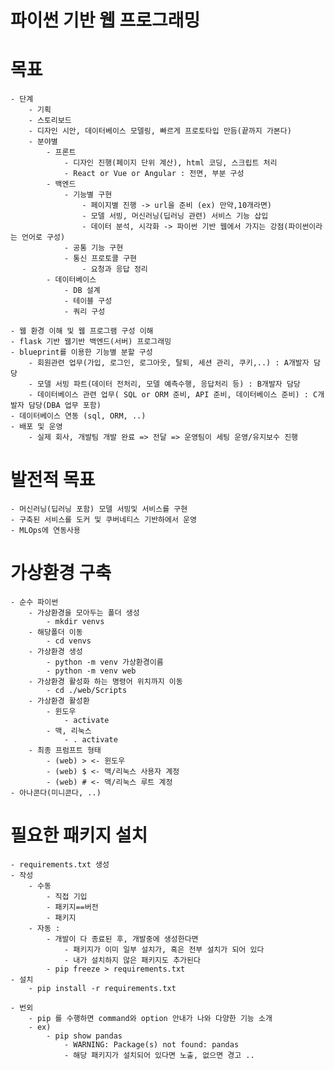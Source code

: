 # 파이썬 기반 웹 프로그래밍

# 목표
    - 단계
        - 기획
        - 스토리보드
        - 디자인 시안, 데이터베이스 모델링, 빠르게 프로토타입 만듬(끝까지 가본다)
        - 분야별
            - 프론트
                - 디자인 진행(페이지 단위 계산), html 코딩, 스크립트 처리
                - React or Vue or Angular : 전면, 부분 구성
            - 백엔드
                - 기능별 구현
                    - 페이지별 진행 -> url을 준비 (ex) 만약,10개라면)
                    - 모델 서빙, 머신러닝(딥러닝 관련) 서비스 기능 삽입
                    - 데이터 분석, 시각화 -> 파이썬 기반 웹에서 가지는 강점(파이썬이라는 언어로 구성)
                - 공통 기능 구현
                - 통신 프로토콜 구현
                    - 요청과 응답 정리
            - 데이터베이스
                - DB 설계
                - 테이블 구성
                - 쿼리 구성                
        
    - 웹 환경 이해 및 웹 프로그램 구성 이해
    - flask 기반 웹기반 백엔드(서버) 프로그래밍
    - blueprint를 이용한 기능별 분할 구성        
        - 회원관련 업무(가입, 로그인, 로그아웃, 탈퇴, 세션 관리, 쿠키,..) : A개발자 담당
        - 모델 서빙 파트(데이터 전처리, 모델 예측수행, 응답처리 등) : B개발자 담당
        - 데이터베이스 관련 업무( SQL or ORM 준비, API 준비, 데이터베이스 준비) : C개발자 담당(DBA 업무 포함)
    - 데이터베이스 연동 (sql, ORM, ..)
    - 배포 및 운영
        - 실제 회사, 개발팀 개발 완료 => 전달 => 운영팀이 세팅 운영/유지보수 진행

# 발전적 목표
    - 머신러닝(딥러닝 포함) 모델 서빙및 서비스를 구현
    - 구축된 서비스를 도커 및 쿠버네티스 기반하에서 운영
    - MLOps에 연동사용

# 가상환경 구축
    - 순수 파이썬
        - 가상환경을 모아두는 폴더 생성
            - mkdir venvs
        - 해당폴더 이동
            - cd venvs
        - 가상환경 생성
            - python -m venv 가상환경이름
            - python -m venv web
        - 가상환경 활성화 하는 명령어 위치까지 이동
            - cd ./web/Scripts
        - 가상환경 활성환
            - 윈도우
                - activate
            - 맥, 리눅스
                - . activate
        - 최종 프럼프트 형태
            - (web) > <- 윈도우
            - (web) $ <- 맥/리눅스 사용자 계정
            - (web) # <- 맥/리눅스 루트 계정
    - 아나콘다(미니콘다, ..)

# 필요한 패키지 설치
    - requirements.txt 생성
    - 작성
        - 수동
            - 직접 기입
            - 패키지==버전
            - 패키지
        - 자동 : 
            - 개발이 다 종료된 후, 개발중에 생성한다면
                - 패키지가 이미 일부 설치가, 혹은 전부 설치가 되어 있다
                - 내가 설치하지 않은 패키지도 추가된다
            - pip freeze > requirements.txt
    - 설치
        - pip install -r requirements.txt

    - 번외
        - pip 를 수행하면 command와 option 안내가 나와 다양한 기능 소개
        - ex)
            - pip show pandas
                - WARNING: Package(s) not found: pandas
                - 해당 패키지가 설치되어 있다면 노출, 없으면 경고 ..